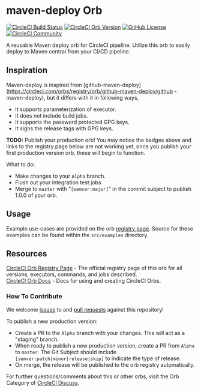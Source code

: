# maven-deploy Orb 

[![CircleCI Build Status](https://circleci.com/gh/WasiqB/maven-deploy.svg?style=shield "CircleCI Build Status")](https://circleci.com/gh/WasiqB/maven-deploy)
[![CircleCI Orb Version](https://img.shields.io/badge/endpoint.svg?url=https://badges.circleci.io/orb/wasiqb/maven-deploy)](https://circleci.com/orbs/registry/orb/wasiqb/maven-deploy)
[![GitHub License](https://img.shields.io/badge/license-MIT-lightgrey.svg)](https://raw.githubusercontent.com/WasiqB/maven-deploy/master/LICENSE)
[![CircleCI Community](https://img.shields.io/badge/community-CircleCI%20Discuss-343434.svg)](https://discuss.circleci.com/c/ecosystem/orbs)

A reusable Maven deploy orb for CircleCI pipeline. Utilize this orb to easily deploy to Maven central from your CI/CD pipeline.

## Inspiration

Maven-deploy is inspired from [github-maven-deploy](https://circleci.com/orbs/registry/orb/github-maven-deploy/github
-maven-deploy), but it differs with it in following ways,

- It supports parameterization of executor.
- It does not include build jobs.
- It supports the password protected GPG keys.
- It signs the release tags with GPG keys.

**TODO:**
Publish your production orb! You may notice the badges above and links to the registry page below are not working yet, once you publish your first production version orb, these will begin to function.

What to do:
* Make changes to your `Alpha` branch.
* Flush out your integration test jobs
* Merge to `master` with "`[semver:major]`" in the commit subject to publish 1.0.0 of your orb.

## Usage

Example use-cases are provided on the orb [registry page](https://circleci.com/orbs/registry/orb/wasiqb/maven-deploy#usage-examples). Source for these examples can be found within the `src/examples` directory.

## Resources

[CircleCI Orb Registry Page](https://circleci.com/orbs/registry/orb/wasiqb/maven-deploy) - The official registry page of this orb for all versions, executors, commands, and jobs described.  
[CircleCI Orb Docs](https://circleci.com/docs/2.0/orb-intro/#section=configuration) - Docs for using and creating CircleCI Orbs.  

### How To Contribute

We welcome [issues](https://github.com/WasiqB/maven-deploy/issues) to and [pull requests](https://github.com/WasiqB/maven-deploy/pulls) against this repository!

To publish a new production version:
* Create a PR to the `Alpha` branch with your changes. This will act as a "staging" branch.
* When ready to publish a new production version, create a PR from `Alpha` to `master`. The Git Subject should include `[semver:patch|minor|release|skip]` to indicate the type of release.
* On merge, the release will be published to the orb registry automatically.

For further questions/comments about this or other orbs, visit the Orb Category of [CircleCI Discuss](https://discuss.circleci.com/c/orbs).
